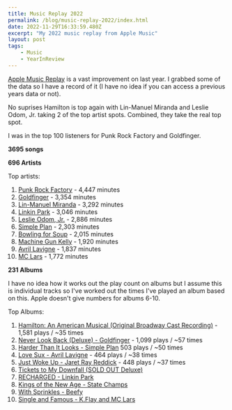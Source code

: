 ```yaml
---
title: Music Replay 2022
permalink: /blog/music-replay-2022/index.html
date: 2022-11-29T16:33:59.480Z
excerpt: "My 2022 music replay from Apple Music"
layout: post
tags:
    - Music
    - YearInReview
---
```


[Apple Music Replay](http://replay.music.apple.com) is a vast improvement on last year. I grabbed some of the data so I have a record of it (I have no idea if you can access a previous years data or not).

No suprises Hamilton is top again with Lin-Manuel Miranda and Leslie Odom, Jr. taking 2 of the top artist spots. Combined, they take the real top spot.

I was in the top 100 listeners for Punk Rock Factory and Goldfinger. 

**3695 songs**

**696 Artists**

Top artists:

1. [Punk Rock Factory](https://music.apple.com/us/artist/punk-rock-factory/975678831) - 4,447 minutes
2. [Goldfinger](https://music.apple.com/us/artist/goldfinger/2089079) - 3,354 minutes
3. [Lin-Manuel Miranda](https://music.apple.com/us/artist/lin-manuel-miranda/329027198) - 3,292 minutes
4. [Linkin Park](https://music.apple.com/us/artist/linkin-park/148662) - 3,046 minutes
5. [Leslie Odom, Jr.](https://music.apple.com/us/artist/leslie-odom-jr/580650079) - 2,886 minutes
6. [Simple Plan](https://music.apple.com/us/artist/simple-plan/150861) - 2,303 minutes
7. [Bowling for Soup](https://music.apple.com/us/artist/bowling-for-soup/1650849) - 2,015 minutes
8. [Machine Gun Kelly](https://music.apple.com/us/artist/machine-gun-kelly/465954501) - 1,920 minutes
9. [Avril Lavigne](https://music.apple.com/us/artist/avril-lavigne/459885) - 1,837 minutes
10. [MC Lars](https://music.apple.com/us/artist/mc-lars/45378751) - 1,772 minutes

**231 Albums**

I have no idea how it works out the play count on albums but I assume this is individual tracks so I've worked out the times I've played an album based on this. Apple doesn't give numbers for albums 6-10.

Top Albums:

1. [Hamilton: An American Musical (Original Broadway Cast Recording)](https://music.apple.com/us/album/hamilton-an-american-musical-original-broadway-cast/1025210938) - 1,581 plays / ~35 times
2. [Never Look Back (Deluxe) - Goldfinger](https://music.apple.com/us/album/never-look-back-deluxe/1634447768) - 1,099 plays / ~57 times
3. [Harder Than It Looks - Simple Plan](https://music.apple.com/us/album/harder-than-it-looks/1600965603) 503 plays / ~50 times
4. [Love Sux - Avril Lavigne](https://music.apple.com/us/album/love-sux-deluxe/1655449416) - 464 plays / ~38 times
5. [Just Woke Up - Jaret Ray Reddick](https://music.apple.com/us/album/just-woke-up/1603918127) - 448 plays / ~37 times
6. [Tickets to My Downfall (SOLD OUT Deluxe)](https://music.apple.com/us/album/tickets-to-my-downfall-sold-out-deluxe/1533882860)
7. [RECHARGED - Linkin Park](https://music.apple.com/us/album/recharged/701162375)
8. [Kings of the New Age - State Champs](https://music.apple.com/us/album/kings-of-the-new-age/1607207409)
9. [With Sprinkles - Beefy](https://music.apple.com/us/album/with-sprinkles/372936293)
10. [Single and Famous - K.Flay and MC Lars](https://music.apple.com/us/album/single-and-famous/328126452)
